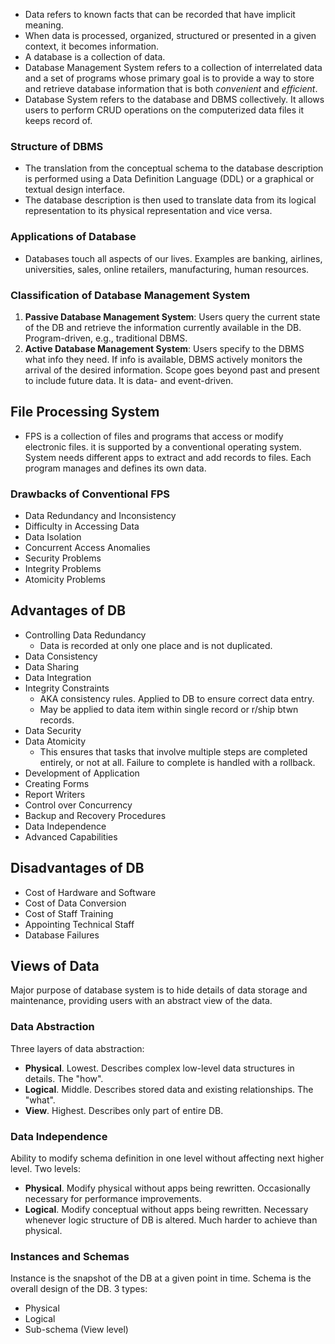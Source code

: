 - Data refers to known facts that can be recorded that have implicit meaning.
- When data is processed, organized, structured or presented in a given context, it becomes information.
- A database is a collection of data.
- Database Management System refers to a collection of interrelated data and a set of programs whose primary goal is to provide a way to store and retrieve database information that is both _convenient_ and _efficient_.
- Database System refers to the database and DBMS collectively. It allows users to perform CRUD operations on the computerized data files it keeps record of.

### Structure of DBMS
- The translation from the conceptual schema to the database description is performed using a Data Definition Language (DDL) or a graphical or textual design interface.
- The database description is then used to translate data from its logical representation to its physical representation and vice versa.

### Applications of Database
- Databases touch all aspects of our lives. Examples are banking, airlines, universities, sales, online retailers, manufacturing, human resources.

### Classification of Database Management System
1. **Passive Database Management System**: Users query the current state of the DB and retrieve the information currently available in the DB. Program-driven, e.g., traditional DBMS.
2. **Active Database Management System**: Users specify to the DBMS what info they need. If info is available, DBMS actively monitors the arrival of the desired information. Scope goes beyond past and present to include future data. It is data- and event-driven.

## File Processing System
- FPS is a collection of files and programs that access or modify electronic files. it is supported by a conventional operating system. System needs different apps to extract and add records to files. Each program manages and defines its own data.
### Drawbacks of Conventional FPS
- Data Redundancy and Inconsistency
- Difficulty in Accessing Data
- Data Isolation
- Concurrent Access Anomalies
- Security Problems
- Integrity Problems
- Atomicity Problems

## Advantages of DB
- Controlling Data Redundancy
	- Data is recorded at only one place and is not duplicated.
- Data Consistency
- Data Sharing
- Data Integration
- Integrity Constraints
	- AKA consistency rules. Applied to DB to ensure correct data entry.
	- May be applied to data item within single record or r/ship btwn records.
- Data Security
- Data Atomicity
	- This ensures that tasks that involve multiple steps are completed entirely, or not at all. Failure to complete is handled with a rollback.
- Development of Application
- Creating Forms
- Report Writers
- Control over Concurrency
- Backup and Recovery Procedures
- Data Independence
- Advanced Capabilities

## Disadvantages of DB
- Cost of Hardware and Software
- Cost of Data Conversion
- Cost of Staff Training
- Appointing Technical Staff
- Database Failures

## Views of Data
Major purpose of database system is to hide details of data storage and maintenance, providing users with an abstract view of the data.

### Data Abstraction
Three layers of data abstraction:
- **Physical**. Lowest. Describes complex low-level data structures in details. The "how".
- **Logical**. Middle. Describes stored data and existing relationships. The "what".
- **View**. Highest. Describes only part of entire DB.

### Data Independence
Ability to modify schema definition in one level without affecting next higher level. Two levels:
- **Physical**. Modify physical without apps being rewritten. Occasionally necessary for performance improvements.
- **Logical**. Modify conceptual without apps being rewritten. Necessary whenever logic structure of DB is altered. Much harder to achieve than physical.

### Instances and Schemas
Instance is the snapshot of the DB at a given point in time. Schema is the overall design of the DB. 3 types:
- Physical
- Logical
- Sub-schema (View level)